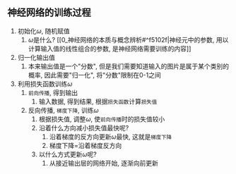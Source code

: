 ## 神经网络的训练过程

1. 初始化$\omega$, 随机赋值
	1. $\omega$是什么? [[0_神经网络的本质与概念辨析#^f5102f|神经元中的参数, 用以计算输入值的线性组合的参数, 是神经网络需要训练的内容]]
2. 归一化输出值
	1. 本来输出值是一个"分数", 但是我们需要知道输入的图片是属于某个类别的概率, 因此需要"归一化", 将"分数"限制在0-1之间
3. 利用损失函数训练$\omega$ 
	1. `前向传播`, 得到输出
		1. 输入数据, 得到结果, 根据`损失函数`计算`损失值`
	2. 反向传播, `梯度下降`, 训练$\omega$
		1. 根据损失值, 调整$\omega$, 使`前向传播`时的损失值较小
		2. 沿着什么方向减小损失值最快呢?
			1. 沿着梯度的反方向更新$\omega$最快, 这就是`梯度下降`
			2. 梯度下降=沿着梯度反方向
		3. 以什么方式更新$\omega$呢?
			1. 从接近输出层的网络开始, 逐渐向前更新